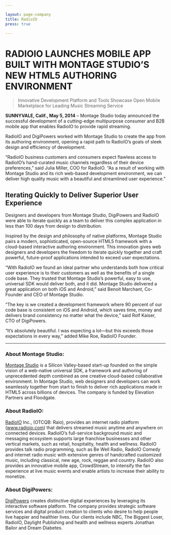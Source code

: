 ```yaml
---

layout: page-company
title: RadioIO
press: true

---
```




# RADIOIO LAUNCHES MOBILE APP BUILT WITH MONTAGE STUDIO’S NEW HTML5 AUTHORING ENVIRONMENT

> Innovative Development Platform and Tools Showcase Open Mobile Marketplace for Leading Music Streaming Service 

__SUNNYVALE, Calif., May 5, 2014__ – Montage Studio today announced the successful development of a cutting-edge multipurpose consumer and B2B mobile app that enables RadioIO to provide rapid streaming.

RadioIO and DigiPowers worked with Montage Studio to create the app from its authoring environment, opening a rapid path to RadioIO’s goals of sleek design and efficiency of development.

“RadioIO business customers and consumers expect flawless access to RadioIO’s hand-curated music channels regardless of their device preferences,” said Julia Miller, COO for RadioIO. “As a result of working with Montage Studio and its rich web-based development environment, we can deliver high quality music with a beautiful and streamlined user experience.”


## Iterating Quickly to Deliver Superior User Experience 

Designers and developers from Montage Studio, DigiPowers and RadioIO were able to iterate quickly as a team to deliver this complex application in less than 100 days from design to distribution.  

Inspired by the design and philosophy of native platforms, Montage Studio pairs a modern, sophisticated, open-source HTML5 framework with a cloud-based interactive authoring environment. This innovation gives web designers and developers the freedom to iterate quickly together and craft powerful, future-proof applications intended to exceed user expectations.

“With RadioIO we found an ideal partner who understands both how critical user experience is to their customers as well as the benefits of a single code base. They trusted that Montage Studio’s powerful, easy to use, universal SDK would deliver both, and it did. Montage Studio delivered a great application on both iOS and Android,” said Benoit Marchant, Co-Founder and CEO of Montage Studio. 

“The key is we created a development framework where 90 percent of our code base is consistent on iOS and Android, which saves time, money and delivers brand consistency no matter what the device,” said Rolf Kaiser, CTO of DigiPowers.  

“It’s absolutely beautiful. I was expecting a lot—but this exceeds those expectations in every way,” added Mike Roe, RadioIO Founder.

----------

### About Montage Studio:
[Montage Studio](http://www.montagestudio.com) is a Silicon Valley-based start-up founded on the simple vision of a web-native universal SDK, a framework and authoring of unprecedented depth combined as one creative cloud-based collaborative environment. In Montage Studio, web designers and developers can work seamlessly together from start to finish to deliver rich applications made in HTML5 across billions of devices. The company is funded by Elevation Partners and Floodgate. 

### About RadioIO:
[RadioIO](http://www.radioio.com) Inc., (OTCQB: Raio), provides an internet radio platform (www.radioio.com) that delivers streamed music anytime and anywhere on connected devices. RadioIO’s full-service background music and messaging ecosystem supports large franchise businesses and other vertical markets, such as retail, hospitality, health and wellness. RadioIO provides talk radio programming, such as Be Well Radio, RadioIO Comedy and internet radio music with extensive genres of handcrafted customized music, including classical, new age, rock, reggae and country. RadioIO also provides an innovative mobile app, CrowdStream, to intensify the fan experience at live music events and enable artists to increase their ability to monetize.  

### About DigiPowers:
[DigiPowers](http://digipowers.com) creates distinctive digital experiences by leveraging its interactive software platform. The company provides strategic software services and digital product creation to clients who desire to help people live happier and healthier lives.  Our clients include NBC, The Biggest Loser, RadioIO, Daylight Publishing and health and wellness experts Jonathan Bailor and Dream Diabetes.
